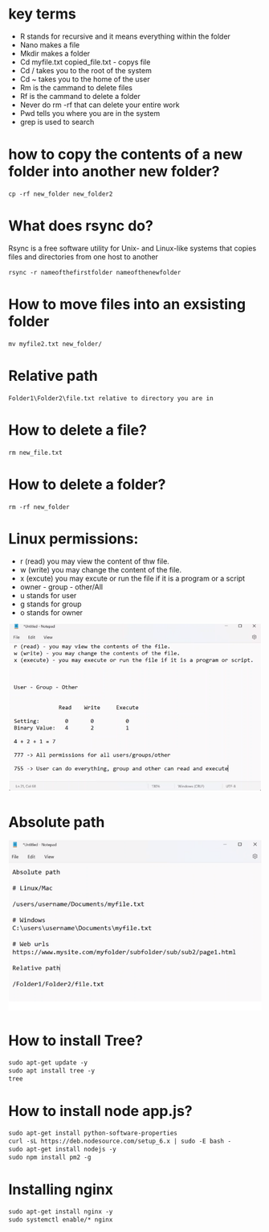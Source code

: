
# key terms
- R stands for recursive and it means everything within the folder
- Nano makes a file
- Mkdir makes a folder
- Cd myfile.txt copied_file.txt - copys file
- Cd / takes you to the root of the system
- Cd ~ takes you to the home of the user
- Rm is the cammand to delete files
- Rf is the cammand to delete a folder
- Never do rm -rf that can delete your entire work
- Pwd tells you where you are in the system
- grep is used to search

# how to copy the contents of a new folder into another new folder?
```
cp -rf new_folder new_folder2
```

# What does rsync do?
Rsync is a free software utility for Unix- and Linux-like systems that copies files and directories from one host to another

```
rsync -r nameofthefirstfolder nameofthenewfolder
```

# How to move files into an exsisting folder
```
mv myfile2.txt new_folder/
```

# Relative path
```
Folder1\Folder2\file.txt relative to directory you are in
```

# How to delete a file?
```
rm new_file.txt
```

# How to delete a folder?
```
rm -rf new_folder
```

# Linux permissions:
- r (read) you may view the content of thw file.
- w (write) you may change the content of the file.
- x (excute) you may excute or run the file if it is a program or a script
- owner - group - other/All
- u stands for user
- g stands for group
- o stands for owner


![](image.png)



# Absolute path

![](Absoulute.png)


# How to install Tree?

```
sudo apt-get update -y
sudo apt install tree -y
tree
```

# How to install node app.js?

```
sudo apt-get install python-software-properties
curl -sL https://deb.nodesource.com/setup_6.x | sudo -E bash -
sudo apt-get install nodejs -y
sudo npm install pm2 -g
```


# Installing nginx

```
sudo apt-get install nginx -y
sudo systemctl enable/* nginx
```















